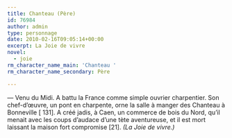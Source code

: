 ```yaml
---
title: Chanteau (Père)
id: 76984
author: admin
type: personnage
date: 2010-02-16T09:05:14+00:00
excerpt: La Joie de vivre
novel:
  - joie
rm_character_name_main: 'Chanteau '
rm_character_name_secondary: Père

---
```

— Venu du Midi. A battu la France comme simple ouvrier charpentier. Son chef-d&rsquo;œuvre, un pont en charpente, orne la salle à manger des Chanteau à Bonneville [ 131]. A créé jadis, à Caen, un commerce de bois du Nord, qu&rsquo;il menait avec les coups d&rsquo;audace d&rsquo;une tète aventureuse, et il est mort laissant la maison fort compromise [21]. _(La Joie de vivre.)_